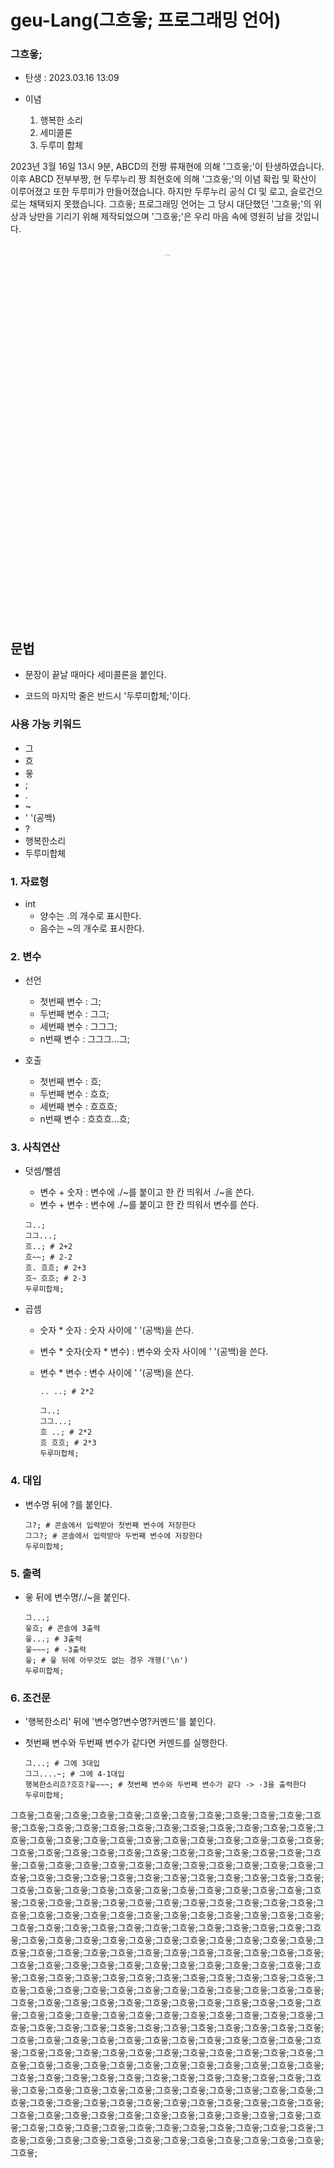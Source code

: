 # geu-Lang(그흐읗; 프로그래밍 언어)

### 그흐읗;

-   탄생 : 2023.03.16 13:09

-   이념
    1.   행복한 소리
    2.   세미콜론
    3.   두루미 합체

 2023년 3월 16일 13시 9분, ABCD의 전짱 류재현에 의해 '그흐읗;'이 탄생하였습니다. 이후 ABCD 전부부짱, 현 두루누리 짱 최현호에 의해 '그흐읗;'의 이념 확립 및 확산이 이루어졌고 또한 두루미가 만들어졌습니다. 하지만 두루누리 공식 CI 및 로고, 슬로건으로는 채택되지 못했습니다. 그흐읗; 프로그래밍 언어는 그 당시 대단했던 '그흐읗;'의 위상과 낭만을 기리기 위해 제작되었으며 '그흐읗;'은 우리 마음 속에 영원히 남을 것입니다.

<br>

<div align="center">
<img src="https://github.com/ovisL/geu-Lang/assets/81283189/6edccd0f-5f50-4fff-9fb5-779d4865d4f9" alt="dooroome" style="zoom:10%;" width="15%" />
</div>



## 문법

-   문장이 끝날 때마다 세미콜론을 붙인다.

-   코드의 마지막 줄은 반드시 '두루미합체;'이다.

### 사용 가능 키워드

-   그
-   흐
-   읗
-   ;
-   .
-   ~
-   ' '(공백)
-   ?
-   행복한소리
-   두루미합체 


### 1. 자료형
- int 
  - 양수는 .의 개수로 표시한다.
  - 음수는 ~의 개수로 표시한다.

### 2. 변수
 - 선언
     - 첫번째 변수 : 그;
     - 두번째 변수 : 그그;
     - 세번째 변수 : 그그그;
     - n번째 변수 : 그그그...그;
         
- 호출
    - 첫번째 변수 : 흐;
    - 두번째 변수 : 흐흐;
    - 세번째 변수 : 흐흐흐;
    - n번째 변수 : 흐흐흐...흐;

### 3. 사칙연산
- 덧셈/뺄셈
    - 변수 + 숫자 : 변수에 ./~를 붙이고 한 칸 띄워서 ./~을 쓴다.
    - 변수 + 변수 : 변수에 ./~를 붙이고 한 칸 띄워서 변수를 쓴다.
   
    ```
    그..;
    그그...;
    흐..; # 2+2
    흐~~; # 2-2
    흐. 흐흐; # 2+3
    흐~ 흐흐; # 2-3
    두루미합체;
    ```
- 곱셈
  - 숫자 * 숫자 : 숫자 사이에 ' '(공백)을 쓴다.
  - 변수 * 숫자(숫자 * 변수) : 변수와 숫자 사이에 ' '(공백)을 쓴다.
  - 변수 * 변수 : 변수 사이에 ' '(공백)을 쓴다.
  
    ```
    .. ..; # 2*2
    
    그..;
    그그...;
    흐 ..; # 2*2
    흐 흐흐; # 2*3
    두루미합체;
    ```

### 4. 대입
- 변수명 뒤에 ?를 붙인다.

    ```
    그?; # 콘솔에서 입력받아 첫번째 변수에 저장한다
    그그?; # 콘솔에서 입력받아 두번째 변수에 저장한다
    두루미합체;
    ```
     
### 5. 출력
- 읗 뒤에 변수명/./~을 붙인다.
    
    ```
    그...;
    읗흐; # 콘솔에 3출력
    읗...; # 3출력
    읗~~~; # -3출력
    읗; # 읗 뒤에 아무것도 없는 경우 개행('\n')
    두루미합체;
    ```

### 6. 조건문
- '행복한소리' 뒤에 '변수명?변수명?커멘드'를 붙인다.
-  첫번째 변수와 두번째 변수가 같다면 커멘드를 실행한다.

    ```
    그...; # 그에 3대입 
    그그....~; # 그에 4-1대입
    행복한소리흐?흐흐?읗~~~; # 첫번째 변수와 두번째 변수가 같다 -> -3을 출력한다
    두루미합체;
    ```

그흐읗;그흐읗;그흐읗;그흐읗;그흐읗;그흐읗;그흐읗;그흐읗;그흐읗;그흐읗;그흐읗;그흐읗;그흐읗;그흐읗;그흐읗;그흐읗;그흐읗;그흐읗;그흐읗;그흐읗;그흐읗;그흐읗;그흐읗;그흐읗;그흐읗;그흐읗;그흐읗;그흐읗;그흐읗;그흐읗;그흐읗;그흐읗;그흐읗;그흐읗;그흐읗;그흐읗;그흐읗;그흐읗;그흐읗;그흐읗;그흐읗;그흐읗;그흐읗;그흐읗;그흐읗;그흐읗;그흐읗;그흐읗;그흐읗;그흐읗;그흐읗;그흐읗;그흐읗;그흐읗;그흐읗;그흐읗;그흐읗;그흐읗;그흐읗;그흐읗;그흐읗;그흐읗;그흐읗;그흐읗;그흐읗;그흐읗;그흐읗;그흐읗;그흐읗;그흐읗;그흐읗;그흐읗;그흐읗;그흐읗;그흐읗;그흐읗;그흐읗;그흐읗;그흐읗;그흐읗;그흐읗;그흐읗;그흐읗;그흐읗;그흐읗;그흐읗;그흐읗;그흐읗;그흐읗;그흐읗;그흐읗;그흐읗;그흐읗;그흐읗;그흐읗;그흐읗;그흐읗;그흐읗;그흐읗;그흐읗;그흐읗;그흐읗;그흐읗;그흐읗;그흐읗;그흐읗;그흐읗;그흐읗;그흐읗;그흐읗;그흐읗;그흐읗;그흐읗;그흐읗;그흐읗;그흐읗;그흐읗;그흐읗;그흐읗;그흐읗;그흐읗;그흐읗;그흐읗;그흐읗;그흐읗;그흐읗;그흐읗;그흐읗;그흐읗;그흐읗;그흐읗;그흐읗;그흐읗;그흐읗;그흐읗;그흐읗;그흐읗;그흐읗;그흐읗;그흐읗;그흐읗;그흐읗;그흐읗;그흐읗;그흐읗;그흐읗;그흐읗;그흐읗;그흐읗;그흐읗;그흐읗;그흐읗;그흐읗;그흐읗;그흐읗;그흐읗;그흐읗;그흐읗;그흐읗;그흐읗;그흐읗;그흐읗;그흐읗;그흐읗;그흐읗;그흐읗;그흐읗;그흐읗;그흐읗;그흐읗;그흐읗;그흐읗;그흐읗;그흐읗;그흐읗;그흐읗;그흐읗;그흐읗;그흐읗;그흐읗;그흐읗;그흐읗;그흐읗;그흐읗;그흐읗;그흐읗;그흐읗;그흐읗;그흐읗;그흐읗;그흐읗;그흐읗;그흐읗;그흐읗;그흐읗;그흐읗;그흐읗;그흐읗;그흐읗;그흐읗;그흐읗;그흐읗;그흐읗;그흐읗;그흐읗;그흐읗;그흐읗;그흐읗;그흐읗;그흐읗;그흐읗;그흐읗;그흐읗;그흐읗;그흐읗;그흐읗;그흐읗;그흐읗;그흐읗;그흐읗;그흐읗;그흐읗;그흐읗;그흐읗;그흐읗;그흐읗;그흐읗;그흐읗;그흐읗;그흐읗;그흐읗;그흐읗;그흐읗;그흐읗;그흐읗;그흐읗;그흐읗;그흐읗;그흐읗;그흐읗;그흐읗;그흐읗;그흐읗;그흐읗;그흐읗;그흐읗;그흐읗;그흐읗;그흐읗;그흐읗;그흐읗;그흐읗;그흐읗;그흐읗;그흐읗;그흐읗;그흐읗;그흐읗;그흐읗;그흐읗;그흐읗;그흐읗;그흐읗;그흐읗;그흐읗;그흐읗;그흐읗;그흐읗;그흐읗;그흐읗;그흐읗;그흐읗;그흐읗;그흐읗;그흐읗;그흐읗;그흐읗;그흐읗;그흐읗;그흐읗;그흐읗;그흐읗;그흐읗;그흐읗;그흐읗;그흐읗;그흐읗;그흐읗;그흐읗;그흐읗;그흐읗;그흐읗;그흐읗;그흐읗;그흐읗;그흐읗;그흐읗;그흐읗;그흐읗;그흐읗;그흐읗;그흐읗;그흐읗;그흐읗;그흐읗;그흐읗;그흐읗;그흐읗;그흐읗;그흐읗;그흐읗;그흐읗;그흐읗;그흐읗;그흐읗;그흐읗;
